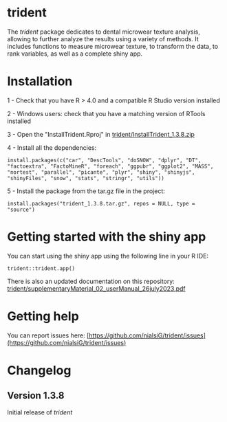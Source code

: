 # trident

The *trident* package dedicates to dental microwear texture analysis, allowing to further analyze the results using a variety of methods. 
It includes functions to measure microwear texture, to transform the data, to rank variables, as well as a complete shiny app.

# Installation

1 - Check that you have R > 4.0 and a compatible R Studio version installed

2 - Windows users: check that you have a matching version of RTools installed

3 - Open the "InstallTrident.Rproj" in [trident/InstallTrident_1.3.8.zip](InstallTrident_1.3.8.zip)

4 - Install all the dependencies:

```{r}
install.packages(c("car", "DescTools", "doSNOW", "dplyr", "DT", "factoextra", "FactoMineR", "foreach", "ggpubr", "ggplot2", "MASS", "nortest", "parallel", "picante", "plyr", "shiny", "shinyjs", "shinyFiles", "snow", "stats", "stringr", "utils"))
```

5 - Install the package from the tar.gz file in the project:

```{r}
install.packages("trident_1.3.8.tar.gz", repos = NULL, type = "source")
```

# Getting started with the shiny app

You can start using the shiny app using the following line in your R IDE:

```{r}
trident::trident.app()
```
There is also an updated documentation on this repository: [trident/supplementaryMaterial_02_userManual_26july2023.pdf](supplementaryMaterial_02_userManual_26july2023.pdf)

# Getting help

You can report issues here: [https://github.com/nialsiG/trident/issues](https://github.com/nialsiG/trident/issues)

# Changelog

## Version 1.3.8

Initial release of *trident*
